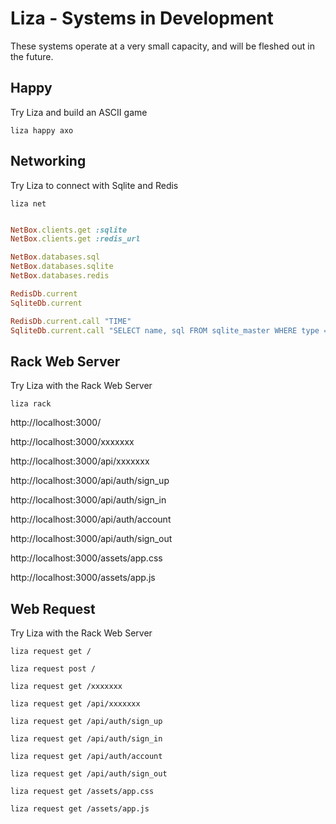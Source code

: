 # Liza - Systems in Development

These systems operate at a very small capacity, and will be fleshed out in the future.

## Happy

Try Liza and build an ASCII game

    liza happy axo

## Networking

Try Liza to connect with Sqlite and Redis

    liza net

```ruby

NetBox.clients.get :sqlite
NetBox.clients.get :redis_url

NetBox.databases.sql
NetBox.databases.sqlite
NetBox.databases.redis

RedisDb.current
SqliteDb.current

RedisDb.current.call "TIME"
SqliteDb.current.call "SELECT name, sql FROM sqlite_master WHERE type = 'table';"

```

## Rack Web Server

Try Liza with the Rack Web Server

    liza rack

http://localhost:3000/

http://localhost:3000/xxxxxxx

http://localhost:3000/api/xxxxxxx

http://localhost:3000/api/auth/sign_up

http://localhost:3000/api/auth/sign_in

http://localhost:3000/api/auth/account

http://localhost:3000/api/auth/sign_out

http://localhost:3000/assets/app.css

http://localhost:3000/assets/app.js

## Web Request

Try Liza with the Rack Web Server

    liza request get /

    liza request post /

    liza request get /xxxxxxx

    liza request get /api/xxxxxxx

    liza request get /api/auth/sign_up

    liza request get /api/auth/sign_in

    liza request get /api/auth/account

    liza request get /api/auth/sign_out

    liza request get /assets/app.css

    liza request get /assets/app.js
